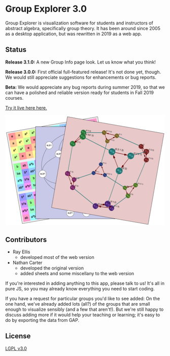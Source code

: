 
# Group Explorer 3.0

Group Explorer is visualization software for students and instructors of
abstract algebra, specifically group theory.  It has been around since 2005
as a desktop application, but was rewritten in 2019 as a web app.

## Status

**Release 3.1.0:** A new Group Info page look.
Let us know what you think!

**Release 3.0.0:** First official full-featured release! It's not done yet, though.
We would still appreciate suggestions for enhancements or bug reports.

**Beta:** We would appreciate any bug reports during summer 2019, so that we
can have a polished and reliable version ready for students in Fall 2019
courses.

[Try it live here here.](http://nathancarter.github.io/group-explorer/index.html)

![Samples of various group visualizations](images/screenshot-all-visualizers.png)

## Contributors

 * Ray Ellis
    * developed most of the web version
 * Nathan Carter
    * developed the original version
    * added sheets and some miscellany to the web version

If you're interested in adding anything to this app, please talk to us!  It's all in pure JS, so you may already know everything you need to start coding.

If you have a request for particular groups you'd like to see added:  On the one hand, we've already added lots (all?) of the groups that are small enough to visualize sensibly (and a few that aren't!).  But we're still happy to discuss adding more if it would help your teaching or learning; it's easy to do by exporting the data from GAP.

## License

[LGPL v3.0](https://www.gnu.org/licenses/lgpl-3.0.en.html)
